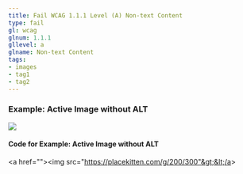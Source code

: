 ```yaml
---
title: Fail WCAG 1.1.1 Level (A) Non-text Content
type: fail
gl: wcag
glnum: 1.1.1
gllevel: a
glname: Non-text Content
tags:
- images
- tag1
- tag2
---
```


### Example: Active Image without ALT
<a href=""><img src="https://placekitten.com/g/200/300"></a>

#### Code for Example: Active Image without ALT
&lt;a href=""&gt;&lt;img src="https://placekitten.com/g/200/300"&gt;&lt;/a&gt;
